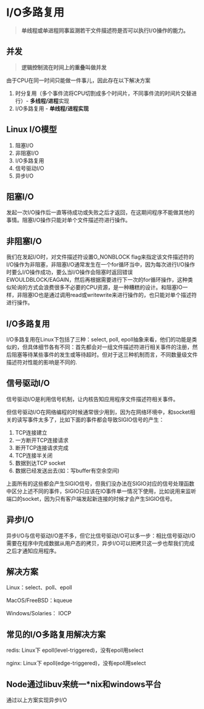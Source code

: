 # I/O多路复用

> **单线程或单进程同事监测若干文件描述符是否可以执行I/O操作的能力。**

## 并发

> **逻辑控制流在时间上的重叠叫做并发**

由于CPU在同一时间只能做一件事儿，因此存在以下解决方案
1. 时分复用（多个事件流将CPU切割成多个时间片，不同事件流的时间片交替进行）- **多线程/进程**实现
2. I/O多路复用 - **单线程/进程实现**

## Linux I/O模型
1. 阻塞I/O
2. 非阻塞I/O
3. I/O多路复用
4. 信号驱动I/O
5. 异步I/O

## 阻塞I/O
发起一次I/O操作后一直等待成功或失败之后才返回，在这期间程序不能做其他的事情。阻塞I/O操作只能对单个文件描述符进行操作。

## 非阻塞I/O
我们在发起I/O时，对文件描述符设置O_NONBLOCK flag来指定该文件描述符的I/O操作为非阻塞，非阻塞I/O通常发生在一个for循环当中，因为每次进行I/O操作时要么I/O操作成功，要么当I/O操作会阻塞时返回错误EWOULDBLOCK/EAGAIN，然后再根据需要进行下一次的for循环操作，这种类似轮询的方式会浪费很多不必要的CPU资源，是一种糟糕的设计。和阻塞IO一样，非阻塞IO也是通过调用read或writewrite来进行操作的，也只能对单个描述符进行操作。

## I/O多路复用
I/O多路复用在Linux下包括了三种：select, poll, epoll抽象来看，他们的功能是类似的，但具体细节各有不同：首先都会对一组文件描述符进行相关事件的注册，然后阻塞等待某些事件的发生或等待超时。但对于这三种机制而言，不同数量级文件描述符对性能的影响是不同的.

## 信号驱动I/O
信号驱动I/O是利用信号机制，让内核告知应用程序文件描述符相关事件。

但信号驱动I/O在网络编程的时候通常很少用到，因为在网络环境中，和socket相关的读写事件太多了，比如下面的事件都会导致SIGIO信号的产生：

1. TCP连接建立
2. 一方断开TCP连接请求
3. 断开TCP连接请求完成
4. TCP连接半关闭
5. 数据到达TCP socket
6. 数据已经发送出去(如：写buffer有空余空间)

上面所有的这些都会产生SIGIO信号，但我们没办法在SIGIO对应的信号处理函数中区分上述不同的事件，SIGIO只应该在IO事件单一情况下使用，比如说用来监听端口的socket，因为只有客户端发起新连接的时候才会产生SIGIO信号。

## 异步I/O

异步I/O与信号驱动I/O差不多，但它比信号驱动I/O可以多一步：相比信号驱动I/O需要在程序中完成数据从用户态的拷贝，异步I/O可以把拷贝这一步也帮我们完成之后才通知应用程序。

## 解决方案

Linux：select、poll、epoll

MacOS/FreeBSD：kqueue

Windows/Solaries： IOCP

## 常见的I/O多路复用解决方案

redis: Linux下 epoll(level-triggered)，没有epoll用select

nginx: Linux下 epoll(edge-triggered)，没有epoll用select

## Node通过libuv来统一*nix和windows平台

通过以上方案实现异步I/O



